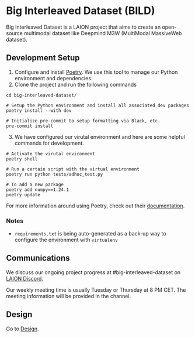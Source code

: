 # Big Interleaved Dataset (BILD)
Big Interleaved Dataset is a LAION project that aims to create an open-source multimodal dataset like Deepmind M3W (MultiModal MassiveWeb dataset).

## Development Setup
1. Configure and install [Poetry](https://python-poetry.org/docs/#installation). We use this tool to manage our Python environment and dependencies.
2. Clone the project and run the following commands
```
cd big-interleaved-dataset/

# Setup the Python environment and install all associated dev packages
poetry install --with dev

# Initialize pre-commit to setup formatting via Black, etc.
pre-commit install
```
3. We have configured our virutal environment and here are some helpful commands for development.
```
# Activate the virutal environment
poetry shell

# Run a certain script with the virtual environment
poetry run python tests/adhoc_test.py

# To add a new package
poetry add numpy==1.24.1
poetry update
```

For more information around using Poetry, check out their [documentation](https://python-poetry.org/docs/).

### Notes
- `requirements.txt` is being auto-generated as a back-up way to configure the environment with `virtualenv`

## Communications
We discuss our ongoing project progress at #big-interleaved-dataset on [LAION Discord](https://discord.gg/kAyhUK3jyW).

Our weekly meeting time is usually Tuesday or Thursday at 8 PM CET. The meeting information will be provided in the channel.

## Design
Go to [Design](docs/design.md).
